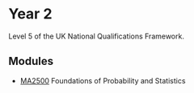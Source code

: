 # Year 2 

Level 5 of the UK National Qualifications Framework.
## Modules
- [MA2500](MA2500) Foundations of Probability and Statistics
